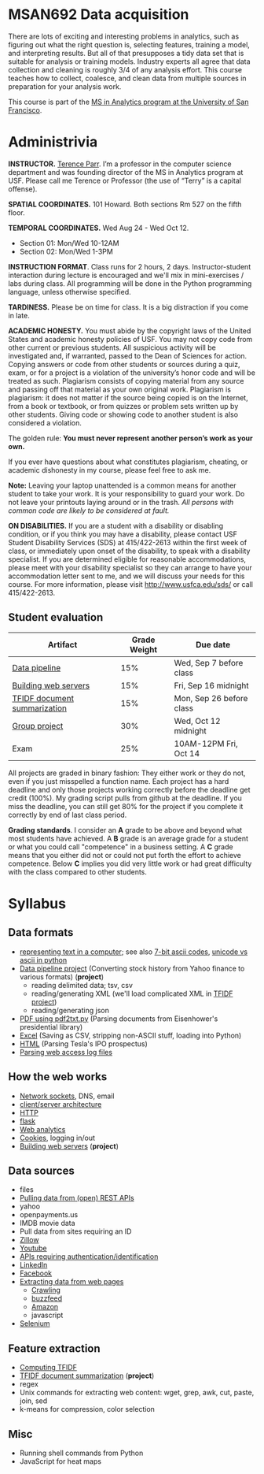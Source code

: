MSAN692 Data acquisition
=======


There are lots of exciting and interesting problems in analytics, such as figuring out what the right question is, selecting features, training a model, and interpreting results. But all of that presupposes a tidy data set that is suitable for analysis or training models. Industry experts all agree that data collection and cleaning is roughly 3/4 of any analysis effort.  This course teaches how to collect, coalesce, and clean data from multiple sources in preparation for your analysis work. 

This course is part of the [MS in Analytics program at the University of San Francisco](http://analytics.usfca.edu).


# Administrivia

**INSTRUCTOR.** [Terence Parr](http://parrt.cs.usfca.edu). I’m a professor in the computer science department and was founding director of the MS in Analytics program at USF.  Please call me Terence or Professor (the use of “Terry” is a capital offense).

**SPATIAL COORDINATES.** 101 Howard. Both sections Rm 527 on the fifth floor.

**TEMPORAL COORDINATES.** Wed Aug 24 - Wed Oct 12.

 * Section 01: Mon/Wed 10-12AM
 * Section 02: Mon/Wed 1-3PM 

**INSTRUCTION FORMAT**. Class runs for 2 hours, 2 days. Instructor-student interaction during lecture is encouraged and we'll mix in mini-exercises / labs during class. All programming will be done in the Python programming language, unless otherwise specified.

**TARDINESS.** Please be on time for class. It is a big distraction if you come in late.

**ACADEMIC HONESTY.** You must abide by the copyright laws of the United States and academic honesty policies of USF. You may not copy code from other current or previous students. All suspicious activity will be investigated and, if warranted, passed to the Dean of Sciences for action.  Copying answers or code from other students or sources during a quiz, exam, or for a project is a violation of the university’s honor code and will be treated as such. Plagiarism consists of copying material from any source and passing off that material as your own original work. Plagiarism is plagiarism: it does not matter if the source being copied is on the Internet, from a book or textbook, or from quizzes or problem sets written up by other students. Giving code or showing code to another student is also considered a violation.

The golden rule: **You must never represent another person’s work as your own.**

If you ever have questions about what constitutes plagiarism, cheating, or academic dishonesty in my course, please feel free to ask me.

**Note:** Leaving your laptop unattended is a common means for another student to take your work. It is your responsibility to guard your work. Do not leave your printouts laying around or in the trash. *All persons with common code are likely to be considered at fault.*

**ON DISABILITIES.** If you are a student with a disability or disabling condition, or if you think you may have a disability, please contact USF Student Disability Services (SDS) at 415/422-2613 within the first week of class, or immediately upon onset of the disability, to speak with a disability specialist. If you are determined eligible for reasonable accommodations, please meet with your disability specialist so they can arrange to have your accommodation letter sent to me, and we will discuss your needs for this course. For more information, please visit http://www.usfca.edu/sds/ or call 415/422-2613.

## Student evaluation

| Artifact | Grade Weight | Due date |
|--------|--------|--------|
|[Data pipeline](https://github.com/parrt/msan692/blob/master/hw/pipeline.md)| 15%| Wed, Sep 7 before class |
|[Building web servers](https://github.com/parrt/msan692/blob/master/hw/server.md)| 15%| Fri, Sep 16 midnight |
|[TFIDF document summarization](https://github.com/parrt/msan692/blob/master/hw/tfidf.md)| 15%| Mon, Sep 26 before class|
|[Group project](https://github.com/parrt/msan692/blob/master/hw/group.md)| 30%| Wed, Oct 12 midnight |
|Exam| 25%| 10AM-12PM Fri, Oct 14 |

All projects are graded in binary fashion: They either work or they do not, even if you just misspelled a function name. Each project has a hard deadline and only those projects working correctly before the deadline get credit (100%).  My grading script pulls from github at the deadline. If you miss the deadline, you can still get 80% for the project if you complete it correctly by end of last class period.

**Grading standards**. I consider an **A** grade to be above and beyond what most students have achieved. A **B** grade is an average grade for a student or what you could call "competence" in a business setting. A **C** grade means that you either did not or could not put forth the effort to achieve competence. Below **C** implies you did very little work or had great difficulty with the class compared to other students.

# Syllabus

## Data formats

* [representing text in a computer](https://github.com/parrt/msan692/blob/master/notes/text.md); see also [7-bit ascii codes](http://www.asciitable.com/), [unicode vs ascii in python](https://docs.python.org/2/howto/unicode.html)
* [Data pipeline project](https://github.com/parrt/msan692/blob/master/hw/pipeline.md) (Converting stock history from Yahoo finance to various formats) (**project**)
	* reading delimited data; tsv, csv
	*  reading/generating XML (we'll load complicated XML in [TFIDF project](https://github.com/parrt/msan692/blob/master/hw/tfidf.md))
	* reading/generating json
* [PDF using pdf2txt.py](https://github.com/parrt/msan692/blob/master/notes/pdf.md) (Parsing documents from Eisenhower's presidential library)
* [Excel](https://github.com/parrt/msan692/blob/master/notes/excel.md) (Saving as CSV, stripping non-ASCII stuff, loading into Python)
* [HTML](https://github.com/parrt/msan692/blob/master/notes/html.md) (Parsing Tesla's IPO prospectus)
* [Parsing web access log files](https://github.com/parrt/msan692/blob/master/notes/logs.md)

## How the web works

* [Network sockets](https://github.com/parrt/msan692/blob/master/notes/sockets.md), DNS, email
* [client/server architecture](https://github.com/parrt/msan692/blob/master/notes/client-server.md)
* [HTTP](https://github.com/parrt/msan692/blob/master/notes/http.md)
* [flask](https://github.com/parrt/msan692/blob/master/notes/flask.md)
* [Web analytics](https://github.com/parrt/msan692/blob/master/notes/webanalytics.md)
* [Cookies](https://github.com/parrt/msan692/blob/master/notes/cookies.md), logging in/out
* [Building web servers](https://github.com/parrt/msan692/blob/master/hw/server.md) (**project**)

## Data sources

* files
* [Pulling data from (open) REST APIs](https://github.com/parrt/msan692/blob/master/notes/openapi.md)
 * yahoo
 * openpayments.us
 * IMDB movie data
* Pull data from sites requiring an ID
 * [Zillow](https://github.com/parrt/msan692/blob/master/notes/zillow.md)
 * [Youtube](https://github.com/parrt/msan692/blob/master/notes/youtube.md)
* [APIs requiring authentication/identification](https://github.com/parrt/msan692/blob/master/notes/authapi.md)
 * [LinkedIn](https://github.com/parrt/msan692/blob/master/notes/linkedin.md)
 * [Facebook](https://github.com/parrt/msan692/blob/master/notes/facebook.md)
* [Extracting data from web pages](https://github.com/parrt/msan692/blob/master/notes/scraping.md)
  * [Crawling](https://github.com/parrt/msan692/blob/master/notes/crawling.md)
  * [buzzfeed](https://github.com/parrt/msan692/blob/master/notes/buzzfeed.md)
  * [Amazon](https://github.com/parrt/msan692/blob/master/notes/amazon.md)
  * javascript
* [Selenium](https://github.com/parrt/msan692/blob/master/notes/selenium.md)

## Feature extraction

* [Computing TFIDF](https://github.com/parrt/msan692/blob/master/notes/tfidf.pdf)
* [TFIDF document summarization](https://github.com/parrt/msan692/blob/master/hw/tfidf.md) (**project**)
* regex
* Unix commands for extracting web content: wget, grep, awk, cut, paste, join, sed
* k-means for compression, color selection

## Misc

* Running shell commands from Python
* JavaScript for heat maps
